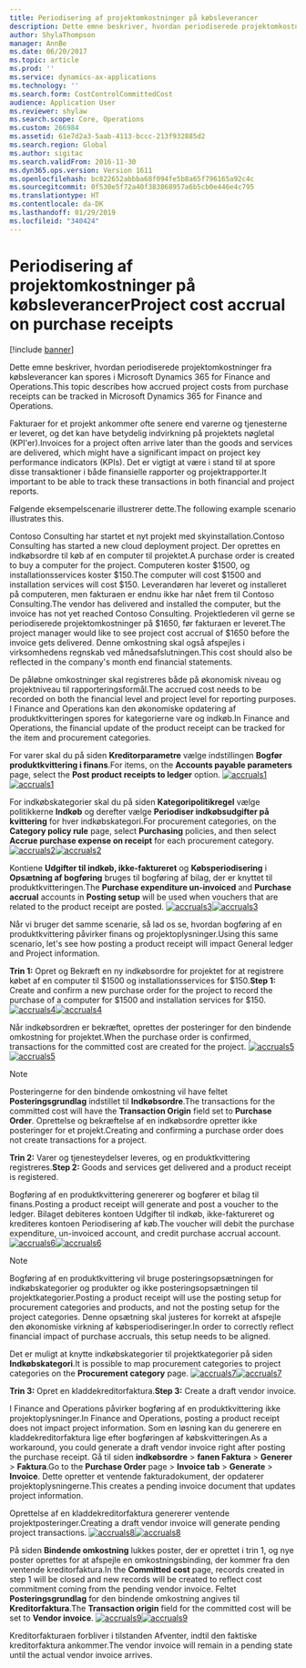 ```yaml
---
title: Periodisering af projektomkostninger på købsleverancer
description: Dette emne beskriver, hvordan periodiserede projektomkostninger fra købsleverancer kan spores i Microsoft Dynamics 365 for Finance and Operations.
author: ShylaThompson
manager: AnnBe
ms.date: 06/20/2017
ms.topic: article
ms.prod: ''
ms.service: dynamics-ax-applications
ms.technology: ''
ms.search.form: CostControlCommittedCost
audience: Application User
ms.reviewer: shylaw
ms.search.scope: Core, Operations
ms.custom: 266984
ms.assetid: 61e7d2a3-5aab-4113-bccc-213f932885d2
ms.search.region: Global
ms.author: sigitac
ms.search.validFrom: 2016-11-30
ms.dyn365.ops.version: Version 1611
ms.openlocfilehash: bc822652abbba68f094fe5b8a65f796165a92c4c
ms.sourcegitcommit: 0f530e5f72a40f383868957a6b5cb0e446e4c795
ms.translationtype: HT
ms.contentlocale: da-DK
ms.lasthandoff: 01/29/2019
ms.locfileid: "340424"
---
```

# <a name="project-cost-accrual-on-purchase-receipts"></a><span data-ttu-id="8282c-103">Periodisering af projektomkostninger på købsleverancer</span><span class="sxs-lookup"><span data-stu-id="8282c-103">Project cost accrual on purchase receipts</span></span>

[!include [banner](../includes/banner.md)]

<span data-ttu-id="8282c-104">Dette emne beskriver, hvordan periodiserede projektomkostninger fra købsleverancer kan spores i Microsoft Dynamics 365 for Finance and Operations.</span><span class="sxs-lookup"><span data-stu-id="8282c-104">This topic describes how accrued project costs from purchase receipts can be tracked in Microsoft Dynamics 365 for Finance and Operations.</span></span> 

<span data-ttu-id="8282c-105">Fakturaer for et projekt ankommer ofte senere end varerne og tjenesterne er leveret, og det kan have betydelig indvirkning på projektets nøgletal (KPI'er).</span><span class="sxs-lookup"><span data-stu-id="8282c-105">Invoices for a project often arrive later than the goods and services are delivered, which might have a significant impact on project key performance indicators (KPIs).</span></span> <span data-ttu-id="8282c-106">Det er vigtigt at være i stand til at spore disse transaktioner i både finansielle rapporter og projektrapporter.</span><span class="sxs-lookup"><span data-stu-id="8282c-106">It important to be able to track these transactions in both financial and project reports.</span></span>

<span data-ttu-id="8282c-107">Følgende eksempelscenarie illustrerer dette.</span><span class="sxs-lookup"><span data-stu-id="8282c-107">The following example scenario illustrates this.</span></span> 

<span data-ttu-id="8282c-108">Contoso Consulting har startet et nyt projekt med skyinstallation.</span><span class="sxs-lookup"><span data-stu-id="8282c-108">Contoso Consulting has started a new cloud deployment project.</span></span> <span data-ttu-id="8282c-109">Der oprettes en indkøbsordre til køb af en computer til projektet.</span><span class="sxs-lookup"><span data-stu-id="8282c-109">A purchase order is created to buy a computer for the project.</span></span> <span data-ttu-id="8282c-110">Computeren koster $1500, og installationsservices koster $150.</span><span class="sxs-lookup"><span data-stu-id="8282c-110">The computer will cost $1500 and installation services will cost $150.</span></span> <span data-ttu-id="8282c-111">Leverandøren har leveret og installeret på computeren, men fakturaen er endnu ikke har nået frem til Contoso Consulting.</span><span class="sxs-lookup"><span data-stu-id="8282c-111">The vendor has delivered and installed the computer, but the invoice has not yet reached Contoso Consulting.</span></span> <span data-ttu-id="8282c-112">Projektlederen vil gerne se periodiserede projektomkostninger på $1650, før fakturaen er leveret.</span><span class="sxs-lookup"><span data-stu-id="8282c-112">The project manager would like to see project cost accrual of $1650 before the invoice gets delivered.</span></span> <span data-ttu-id="8282c-113">Denne omkostning skal også afspejles i virksomhedens regnskab ved månedsafslutningen.</span><span class="sxs-lookup"><span data-stu-id="8282c-113">This cost should also be reflected in the company's month end financial statements.</span></span> 

<span data-ttu-id="8282c-114">De påløbne omkostninger skal registreres både på økonomisk niveau og projektniveau til rapporteringsformål.</span><span class="sxs-lookup"><span data-stu-id="8282c-114">The accrued cost needs to be recorded on both the financial level and project level for reporting purposes.</span></span> <span data-ttu-id="8282c-115">I Finance and Operations kan den økonomiske opdatering af produktkvitteringen spores for kategorierne vare og indkøb.</span><span class="sxs-lookup"><span data-stu-id="8282c-115">In Finance and Operations, the financial update of the product receipt can be tracked for the item and procurement categories.</span></span> 

<span data-ttu-id="8282c-116">For varer skal du på siden **Kreditorparametre** vælge indstillingen **Bogfør produktkvittering i finans**.</span><span class="sxs-lookup"><span data-stu-id="8282c-116">For items, on the **Accounts payable parameters** page, select the **Post product receipts to ledger** option.</span></span>
<span data-ttu-id="8282c-117">[![accruals1](./media/accruals1-1024x409.png)](./media/accruals1.png)</span><span class="sxs-lookup"><span data-stu-id="8282c-117">[![accruals1](./media/accruals1-1024x409.png)](./media/accruals1.png)</span></span> 

<span data-ttu-id="8282c-118">For indkøbskategorier skal du på siden **Kategoripolitikregel** vælge politikkerne **Indkøb** og derefter vælge **Periodiser indkøbsudgifter på kvittering** for hver indkøbskategori.</span><span class="sxs-lookup"><span data-stu-id="8282c-118">For procurement categories, on the **Category policy rule** page, select **Purchasing** policies, and then select **Accrue purchase expense on receipt** for each procurement category.</span></span>
<span data-ttu-id="8282c-119">[![accruals2](./media/accruals2-1024x569.png)](./media/accruals2.png)</span><span class="sxs-lookup"><span data-stu-id="8282c-119">[![accruals2](./media/accruals2-1024x569.png)](./media/accruals2.png)</span></span> 

<span data-ttu-id="8282c-120">Kontiene **Udgifter til indkøb, ikke-faktureret** og **Købsperiodisering** i **Opsætning af bogføring** bruges til bogføring af bilag, der er knyttet til produktkvitteringen.</span><span class="sxs-lookup"><span data-stu-id="8282c-120">The **Purchase expenditure un-invoiced** and **Purchase accrual** accounts in **Posting setup** will be used when vouchers that are related to the product receipt are posted.</span></span>
<span data-ttu-id="8282c-121">[![accruals3](./media/accruals3-1024x429.png)](./media/accruals3.png)</span><span class="sxs-lookup"><span data-stu-id="8282c-121">[![accruals3](./media/accruals3-1024x429.png)](./media/accruals3.png)</span></span> 

<span data-ttu-id="8282c-122">Når vi bruger det samme scenarie, så lad os se, hvordan bogføring af en produktkvittering påvirker finans og projektoplysninger.</span><span class="sxs-lookup"><span data-stu-id="8282c-122">Using this same scenario, let's see how posting a product receipt will impact General ledger and Project information.</span></span> 

<span data-ttu-id="8282c-123">**Trin 1:** Opret og Bekræft en ny indkøbsordre for projektet for at registrere købet af en computer til $1500 og installationsservices for $150.</span><span class="sxs-lookup"><span data-stu-id="8282c-123">**Step 1:** Create and confirm a new purchase order for the project to record the purchase of a computer for $1500 and installation services for $150.</span></span>
<span data-ttu-id="8282c-124">[![accruals4](./media/accruals4-1024x497.png)](./media/accruals4.png)</span><span class="sxs-lookup"><span data-stu-id="8282c-124">[![accruals4](./media/accruals4-1024x497.png)](./media/accruals4.png)</span></span> 

<span data-ttu-id="8282c-125">Når indkøbsordren er bekræftet, oprettes der posteringer for den bindende omkostning for projektet.</span><span class="sxs-lookup"><span data-stu-id="8282c-125">When the purchase order is confirmed, transactions for the committed cost are created for the project.</span></span> 
<span data-ttu-id="8282c-126">[![accruals5](./media/accruals5-1024x219.png)](./media/accruals5.png)</span><span class="sxs-lookup"><span data-stu-id="8282c-126">[![accruals5](./media/accruals5-1024x219.png)](./media/accruals5.png)</span></span> 

> [!NOTE]
> <span data-ttu-id="8282c-127">Posteringerne for den bindende omkostning vil have feltet **Posteringsgrundlag** indstillet til **Indkøbsordre**.</span><span class="sxs-lookup"><span data-stu-id="8282c-127">The transactions for the committed cost will have the **Transaction Origin** field set to **Purchase Order**.</span></span> <span data-ttu-id="8282c-128">Oprettelse og bekræftelse af en indkøbsordre opretter ikke posteringer for et projekt.</span><span class="sxs-lookup"><span data-stu-id="8282c-128">Creating and confirming a purchase order does not create transactions for a project.</span></span> 

<span data-ttu-id="8282c-129">**Trin 2:** Varer og tjenesteydelser leveres, og en produktkvittering registreres.</span><span class="sxs-lookup"><span data-stu-id="8282c-129">**Step 2:** Goods and services get delivered and a product receipt is registered.</span></span> 

<span data-ttu-id="8282c-130">Bogføring af en produktkvittering genererer og bogfører et bilag til finans.</span><span class="sxs-lookup"><span data-stu-id="8282c-130">Posting a product receipt will generate and post a voucher to the ledger.</span></span> <span data-ttu-id="8282c-131">Bilaget debiteres kontoen Udgifter til indkøb, ikke-faktureret og krediteres kontoen Periodisering af køb.</span><span class="sxs-lookup"><span data-stu-id="8282c-131">The voucher will debit the purchase expenditure, un-invoiced account, and credit purchase accrual account.</span></span> 
<span data-ttu-id="8282c-132">[![accruals6](./media/accruals6-1024x214.png)](./media/accruals6.png)</span><span class="sxs-lookup"><span data-stu-id="8282c-132">[![accruals6](./media/accruals6-1024x214.png)](./media/accruals6.png)</span></span>

> [!NOTE]
> <span data-ttu-id="8282c-133">Bogføring af en produktkvittering vil bruge posteringsopsætningen for indkøbskategorier og produkter og ikke posteringsopsætningen til projektkategorier.</span><span class="sxs-lookup"><span data-stu-id="8282c-133">Posting a product receipt will use the posting setup for procurement categories and products, and not the posting setup for the project categories.</span></span> <span data-ttu-id="8282c-134">Denne opsætning skal justeres for korrekt at afspejle den økonomiske virkning af købsperiodiseringer.</span><span class="sxs-lookup"><span data-stu-id="8282c-134">In order to correctly reflect financial impact of purchase accruals, this setup needs to be aligned.</span></span> 

<span data-ttu-id="8282c-135">Det er muligt at knytte indkøbskategorier til projektkategorier på siden **Indkøbskategori**.</span><span class="sxs-lookup"><span data-stu-id="8282c-135">It is possible to map procurement categories to project categories on the **Procurement category** page.</span></span>
<span data-ttu-id="8282c-136">[![accruals7](./media/accruals7-1024x390.png)](./media/accruals7.png)</span><span class="sxs-lookup"><span data-stu-id="8282c-136">[![accruals7](./media/accruals7-1024x390.png)](./media/accruals7.png)</span></span>

<span data-ttu-id="8282c-137">**Trin 3:** Opret en kladdekreditorfaktura.</span><span class="sxs-lookup"><span data-stu-id="8282c-137">**Step 3:** Create a draft vendor invoice.</span></span> 

<span data-ttu-id="8282c-138">I Finance and Operations påvirker bogføring af en produktkvittering ikke projektoplysninger.</span><span class="sxs-lookup"><span data-stu-id="8282c-138">In Finance and Operations, posting a product receipt does not impact project information.</span></span> <span data-ttu-id="8282c-139">Som en løsning kan du generere en kladdekreditorfaktura lige efter bogføringen af købskvitteringen.</span><span class="sxs-lookup"><span data-stu-id="8282c-139">As a workaround, you could generate a draft vendor invoice right after posting the purchase receipt.</span></span> <span data-ttu-id="8282c-140">Gå til siden **indkøbsordre** &gt; **fanen Faktura** &gt; **Generer** &gt; **Faktura**.</span><span class="sxs-lookup"><span data-stu-id="8282c-140">Go to the **Purchase Order** page &gt; **Invoice tab** &gt; **Generate** &gt; **Invoice**.</span></span> <span data-ttu-id="8282c-141">Dette opretter et ventende fakturadokument, der opdaterer projektoplysningerne.</span><span class="sxs-lookup"><span data-stu-id="8282c-141">This creates a pending invoice document that updates project information.</span></span> 

<span data-ttu-id="8282c-142">Oprettelse af en kladdekreditorfaktura genererer ventende projektposteringer.</span><span class="sxs-lookup"><span data-stu-id="8282c-142">Creating a draft vendor invoice will generate pending project transactions.</span></span> 
<span data-ttu-id="8282c-143">[![accruals8](./media/accruals8-1024x225.png)](./media/accruals8.png)</span><span class="sxs-lookup"><span data-stu-id="8282c-143">[![accruals8](./media/accruals8-1024x225.png)](./media/accruals8.png)</span></span> 

<span data-ttu-id="8282c-144">På siden **Bindende omkostning** lukkes poster, der er oprettet i trin 1, og nye poster oprettes for at afspejle en omkostningsbinding, der kommer fra den ventende kreditorfaktura.</span><span class="sxs-lookup"><span data-stu-id="8282c-144">In the **Committed cost** page, records created in step 1 will be closed and new records will be created to reflect cost commitment coming from the pending vendor invoice.</span></span> <span data-ttu-id="8282c-145">Feltet **Posteringsgrundlag** for den bindende omkostning angives til **Kreditorfaktura**.</span><span class="sxs-lookup"><span data-stu-id="8282c-145">The **Transaction origin** field for the committed cost will be set to **Vendor invoice**.</span></span>
<span data-ttu-id="8282c-146">[![accruals9](./media/accruals9-1024x200.png)](./media/accruals9.png)</span><span class="sxs-lookup"><span data-stu-id="8282c-146">[![accruals9](./media/accruals9-1024x200.png)](./media/accruals9.png)</span></span>

<span data-ttu-id="8282c-147">Kreditorfakturaen forbliver i tilstanden Afventer, indtil den faktiske kreditorfaktura ankommer.</span><span class="sxs-lookup"><span data-stu-id="8282c-147">The vendor invoice will remain in a pending state until the actual vendor invoice arrives.</span></span>



